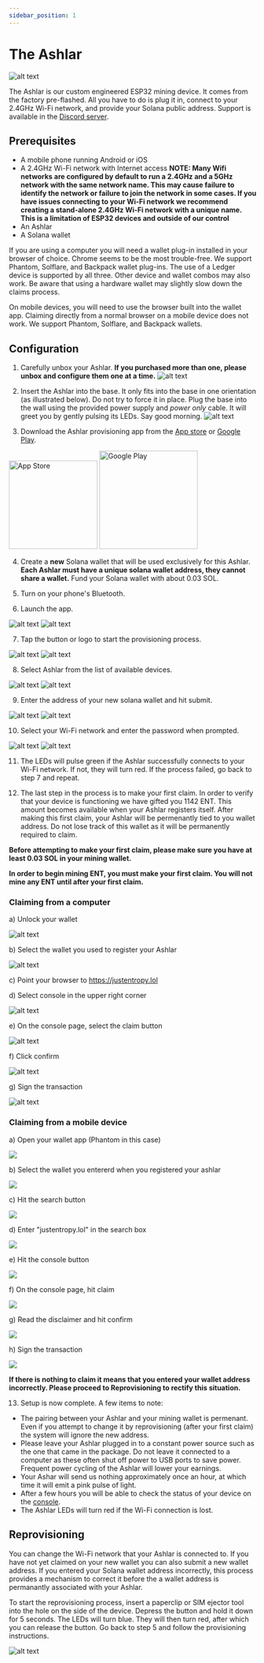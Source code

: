 ```yaml
---
sidebar_position: 1
---
```


# The Ashlar

![alt text](/img/ashlar/ashlar.jpg)

The Ashlar is our custom engineered ESP32 mining device. It comes from the factory pre-flashed. All you have to do is plug it in, connect to your 2.4GHz Wi-Fi network, and provide your Solana public address. Support is available in the [Discord server](https://discord.gg/minerseatfirst).

## Prerequisites
* A mobile phone running Android or iOS
* A 2.4GHz Wi-Fi network with Internet access
**NOTE: Many Wifi networks are configured by default to run a 2.4GHz and a 5GHz network with the same network name. This may cause failure to identify the network or failure to join the network in some cases. If you have issues connecting to your Wi-Fi network we recommend creating a stand-alone 2.4GHz Wi-Fi network with a unique name. This is a limitation of ESP32 devices and outside of our control**
* An Ashlar
* A Solana wallet

If you are using a computer you will need a wallet plug-in installed in your browser of choice. Chrome seems to be the most trouble-free. We support Phantom, Solflare, and Backpack wallet plug-ins. The use of a Ledger device is supported by all three. Other device and wallet combos may also work. Be aware that using a hardware wallet may slightly slow down the claims process.

On mobile devices, you will need to use the browser built into the wallet app. Claiming directly from a normal browser on a mobile device does not work. We support Phantom, Solflare, and Backpack wallets.

## Configuration

1. Carefully unbox your Ashlar. **If you purchased more than one, please unbox and configure them one at a time.**
![alt text](/img/ashlar/unbox.jpg)

2. Insert the Ashlar into the base. It only fits into the base in one orientation (as illustrated below). Do not try to force it in place. Plug the base into the wall using the provided power supply and *power only* cable. It will greet you by gently pulsing its LEDs. Say good morning.
![alt text](/img/ashlar/setup.jpg)

3. Download the Ashlar provisioning app from the [App store](https://apps.apple.com/us/app/ashlar-ignition/id6746181634) or [Google Play](https://play.google.com/store/apps/details?id=com.entropy.wifi_provisioning). 

<a href="https://apps.apple.com/us/app/ashlar-ignition/id6746181634" target="_blank"><img src="/img/Download_on_App_Store.svg" alt="App Store" width="180px"/></a>
<a href="https://play.google.com/store/apps/details?id=com.entropy.wifi_provisioning" target="_blank"><img src="/img/Download_on_Google_Play.png" alt="Google Play" width="200px"/></a>

4. Create a **new** Solana wallet that will be used exclusively for this Ashlar. **Each Ashlar must have a unique solana wallet address, they cannot share a wallet.** Fund your Solana wallet with about 0.03 SOL. 

5. Turn on your phone's Bluetooth.

6. Launch the app.

![alt text](/img/ashlar/icon_ignition.jpeg) ![alt text](/img/ashlar/icon_genesis.jpeg)

7. Tap the button or logo to start the provisioning process.

![alt text](/img/ashlar/ignition_1.PNG) ![alt text](/img/ashlar/genesis_1.jpeg) 

8. Select Ashlar from the list of available devices.

![alt text](/img/ashlar/ignition_2.PNG) ![alt text](/img/ashlar/genesis_2.jpeg)

9. Enter the address of your new solana wallet and hit submit.

![alt text](/img/ashlar/ignition_3.PNG) ![alt text](/img/ashlar/genesis_3.jpeg)

10. Select your Wi-Fi network and enter the password when prompted.

![alt text](/img/ashlar/ignition_4.PNG) ![alt text](/img/ashlar/genesis_4.jpeg)

11. The LEDs will pulse green if the Ashlar successfully connects to your Wi-Fi network. If not, they will turn red. If the process failed, go back to step 7 and repeat.

12. The last step in the process is to make your first claim. In order to verify that your device is functioning we have gifted you 1142 ENT. This amount becomes available when your Ashlar registers itself. After making this first claim, your Ashlar will be permenantly tied to you wallet address. Do not lose track of this wallet as it will be permanently required to claim. 

**Before attempting to make your first claim, please make sure you have at least 0.03 SOL in your mining wallet.**

**In order to begin mining ENT, you must make your first claim. You will not mine any ENT until after your first claim.**

### Claiming from a computer
a) Unlock your wallet

![alt text](/img/ashlar/unlock.png)

b) Select the wallet you used to register your Ashlar

![alt text](/img/ashlar/selectWallet.png)

c) Point your browser to https://justentropy.lol

d) Select console in the upper right corner

![alt text](/img/ashlar/console.jpg)

e) On the console page, select the claim button

![alt text](/img/ashlar/claim.png)

f) Click confirm

![alt text](/img/ashlar/confirm.png)

g) Sign the transaction

![alt text](/img/ashlar/sign.png)

### Claiming from a mobile device ###

a) Open your wallet app (Phantom in this case)

![](/img/ashlar/mobilePhantom.jpg)

b) Select the wallet you entererd when you registered your ashlar

![](/img/ashlar/wallet.jpg)

c) Hit the search button

![](/img/ashlar/search.jpg)

d) Enter "justentropy.lol" in the search box

![](/img/ashlar/site1.jpg)

e) Hit the console button

![](/img/ashlar/mobileConsole.jpg)

f) On the console page, hit claim

![](/img/ashlar/mobileClaim.jpg)

g) Read the disclaimer and hit confirm 

![](/img/ashlar/mobileConfirm.jpg)

h) Sign the transaction

![](/img/ashlar/mobileSign.jpg)




 **If there is nothing to claim it means that you entered your wallet address incorrectly. Please proceed to Reprovisioning to rectify this situation.** 

13. Setup is now complete. A few items to note:


* The pairing between your Ashlar and your mining wallet is permenant. Even if you attempt to change it by reprovisioning (after your first claim) the system will ignore the new address. 
* Please leave your Ashlar plugged in to a constant power source such as the one that came in the package. Do not leave it connected to a computer as these often shut off power to USB ports to save power. Frequent power cycling of the Ashlar will lower your earnings.
* Your Ashar will send us nothing approximately once an hour, at which time it will emit a pink pulse of light. 
* After a few hours you will be able to check the status of your device on the [console](https://justentropy.lol/console).
* The Ashlar LEDs will turn red if the Wi-Fi connection is lost.



## Reprovisioning

You can change the Wi-Fi network that your Ashlar is connected to. If you have not yet claimed on your new wallet you can also submit a new wallet address. If you entered your Solana wallet address incorrectly, this process provides a mechanism to correct it before the a wallet address is permanantly associated with your Ashlar.

To start the reprovisioning process, insert a paperclip or SIM ejector tool into the hole on the side of the device. Depress the button and hold it down for 5 seconds. The LEDs will turn blue. They will then turn red, after which you can release the button. Go back to step 5 and follow the provisioning instructions.

![alt text](/img/ashlar/reset.jpg)
